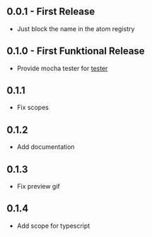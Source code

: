 ## 0.0.1 - First Release
* Just block the name in the atom registry

## 0.1.0 - First Funktional Release
* Provide mocha tester for [tester](https://github.com/yacut/tester)

## 0.1.1
* Fix scopes

## 0.1.2
* Add documentation

## 0.1.3
* Fix preview gif

## 0.1.4
* Add scope for typescript
